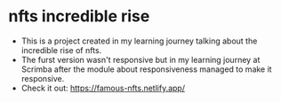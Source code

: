# nfts incredible rise
- This is a project created in my learning journey talking about the incredible rise of nfts.
- The furst version wasn't responsive but in my learning journey at Scrimba after the module about responsiveness managed to make it responsive.
- Check it out: https://famous-nfts.netlify.app/
